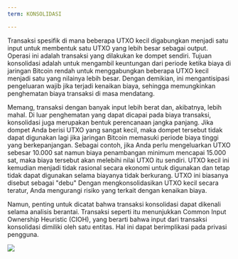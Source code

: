 ```yaml
---
term: KONSOLIDASI

---
```

Transaksi spesifik di mana beberapa UTXO kecil digabungkan menjadi satu input untuk membentuk satu UTXO yang lebih besar sebagai output. Operasi ini adalah transaksi yang dilakukan ke dompet sendiri. Tujuan konsolidasi adalah untuk mengambil keuntungan dari periode ketika biaya di jaringan Bitcoin rendah untuk menggabungkan beberapa UTXO kecil menjadi satu yang nilainya lebih besar. Dengan demikian, ini mengantisipasi pengeluaran wajib jika terjadi kenaikan biaya, sehingga memungkinkan penghematan biaya transaksi di masa mendatang.

Memang, transaksi dengan banyak input lebih berat dan, akibatnya, lebih mahal. Di luar penghematan yang dapat dicapai pada biaya transaksi, konsolidasi juga merupakan bentuk perencanaan jangka panjang. Jika dompet Anda berisi UTXO yang sangat kecil, maka dompet tersebut tidak dapat digunakan lagi jika jaringan Bitcoin memasuki periode biaya tinggi yang berkepanjangan. Sebagai contoh, jika Anda perlu mengeluarkan UTXO sebesar 10.000 sat namun biaya penambangan minimum mencapai 15.000 sat, maka biaya tersebut akan melebihi nilai UTXO itu sendiri. UTXO kecil ini kemudian menjadi tidak rasional secara ekonomi untuk digunakan dan tetap tidak dapat digunakan selama biayanya tidak berkurang. UTXO ini biasanya disebut sebagai "debu" Dengan mengkonsolidasikan UTXO kecil secara teratur, Anda mengurangi risiko yang terkait dengan kenaikan biaya.

Namun, penting untuk dicatat bahwa transaksi konsolidasi dapat dikenali selama analisis berantai. Transaksi seperti itu menunjukkan Common Input Ownership Heuristic (CIOH), yang berarti bahwa input dari transaksi konsolidasi dimiliki oleh satu entitas. Hal ini dapat berimplikasi pada privasi pengguna.

![](../../dictionnaire/assets/7.webp)